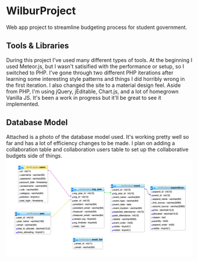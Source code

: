 # WilburProject
Web app project to streamline budgeting process for student government.

## Tools & Libraries
During this project I've used many different types of tools. At the beginning I used Meteor.js, but I wasn't satisified with the performance or setup, so I switched to PHP. I've gone through two different PHP iterations after learning some interesting style patterns and things I did horribly wrong in the first iteration. I also changed the site to a material design feel. Aside from PHP, I'm using jQuery, jEditable, Chart.js, and a lot of homegrown Vanilla JS. It's been a work in progress but it'll be great to see it implemented.

## Database Model
Attached is a photo of the database model used. It's working pretty well so far and has a lot of efficiency changes to be made. I plan on adding a collaboration table and collaboration users table to set up the collaborative budgets side of things.
![Database Model](DatabaseModel.png "Database Model")
